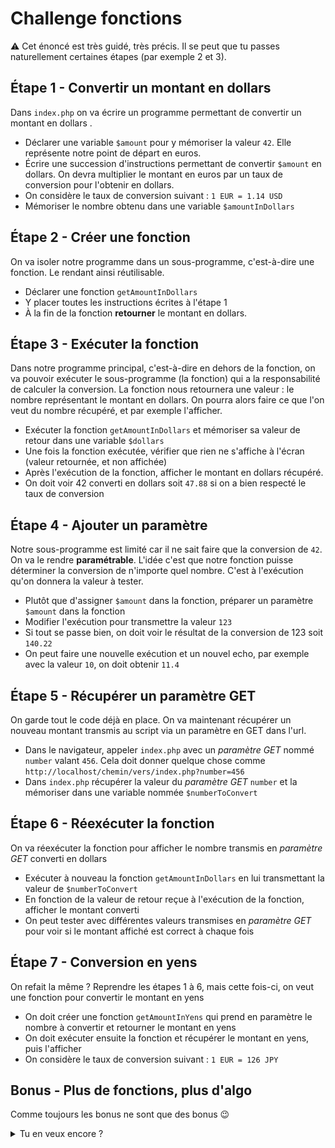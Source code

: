 # Challenge fonctions

:warning: Cet énoncé est très guidé, très précis. Il se peut que tu passes naturellement certaines étapes (par exemple 2 et 3).

## Étape 1 - Convertir un montant en dollars

Dans `index.php` on va écrire un programme permettant de convertir un montant en dollars
.

- Déclarer une variable `$amount` pour y mémoriser la valeur `42`. Elle représente notre point de départ en euros.
- Écrire une succession d'instructions permettant de convertir `$amount` en dollars. On devra multiplier le montant en euros par un taux de conversion pour l'obtenir en dollars.
- On considère le taux de conversion suivant : `1 EUR = 1.14 USD`  
- Mémoriser le nombre obtenu dans une variable `$amountInDollars`

## Étape 2 - Créer une fonction

On va isoler notre programme dans un sous-programme, c'est-à-dire une fonction. Le rendant ainsi réutilisable.

- Déclarer une fonction `getAmountInDollars`
- Y placer toutes les instructions écrites à l'étape 1
- À la fin de la fonction **retourner** le montant en dollars.

## Étape 3 - Exécuter la fonction

Dans notre programme principal, c'est-à-dire en dehors de la fonction, on va pouvoir exécuter le sous-programme (la fonction) qui a la responsabilité de calculer la conversion. La fonction nous retournera une valeur : le nombre représentant le montant en dollars. On pourra alors faire ce que l'on veut du nombre récupéré, et par exemple l'afficher.

- Exécuter la fonction `getAmountInDollars` et mémoriser sa valeur de retour dans une variable `$dollars`
- Une fois la fonction exécutée, vérifier que rien ne s'affiche à l'écran (valeur retournée, et non affichée)
- Après l'exécution de la fonction, afficher le montant en dollars récupéré.
- On doit voir 42 converti en dollars soit `47.88` si on a bien respecté le taux de conversion

## Étape 4 - Ajouter un paramètre

Notre sous-programme est limité car il ne sait faire que la conversion de `42`. On va le rendre **paramétrable**. L'idée c'est que notre fonction puisse déterminer la conversion de n'importe quel nombre. C'est à l'exécution qu'on donnera la valeur à tester.

- Plutôt que d'assigner `$amount` dans la fonction, préparer un paramètre `$amount` dans la fonction
- Modifier l'exécution pour transmettre la valeur `123`
- Si tout se passe bien, on doit voir le résultat de la conversion de 123 soit `140.22`
- On peut faire une nouvelle exécution et un nouvel echo, par exemple avec la valeur `10`, on doit obtenir `11.4`

## Étape 5 - Récupérer un paramètre GET

On garde tout le code déjà en place. On va maintenant récupérer un nouveau montant transmis au script via un paramètre en GET dans l'url.

- Dans le navigateur, appeler `index.php` avec un _paramètre GET_ nommé `number` valant `456`. Cela doit donner quelque chose comme `http://localhost/chemin/vers/index.php?number=456`
- Dans `index.php` récupérer la valeur du _paramètre GET_ `number` et la mémoriser dans une variable nommée `$numberToConvert`

## Étape 6 - Réexécuter la fonction

On va réexécuter la fonction pour afficher le nombre transmis en _paramètre GET_ converti en dollars

- Exécuter à nouveau la fonction `getAmountInDollars` en lui transmettant la valeur de `$numberToConvert`
- En fonction de la valeur de retour reçue à l'exécution de la fonction, afficher le montant converti
- On peut tester avec différentes valeurs transmises en _paramètre GET_ pour voir si le montant affiché est correct à chaque fois

## Étape 7 - Conversion en yens

On refait la même ? Reprendre les étapes 1 à 6, mais cette fois-ci, on veut une fonction pour convertir le montant en yens

- On doit créer une fonction `getAmountInYens` qui prend en paramètre le nombre à convertir et retourner le montant en yens
- On doit exécuter ensuite la fonction et récupérer le montant en yens, puis l'afficher
- On considère le taux de conversion suivant : `1 EUR = 126 JPY`

## Bonus - Plus de fonctions, plus d'algo

Comme toujours les bonus ne sont que des bonus :wink:

<details><summary>Tu en veux encore ?</summary>

### Conversion générique

On reprend toujours les mêmes étapes. Cette fois-ci on ajoute une fonction de conversion plus générique

- On crée une fonction `getConvertedAmount`
- La fonction prend 2 paramètres :
  - le montant à convertir
  - le nom de la devise souhaitée
- On considérera les taux de conversion suivants :
  - `1 EUR = 1.14 USD`
  - `1 EUR = 126 JPY`
  - `1 EUR = 33.18 ARS`
- La valeur de retour sera le montant converti dans la devise souhaitée
- Exécuter la fonction plusieurs fois en demandant des devises différentes

### Est pair

On reprend encore les mêmes étapes, cette fois-ci pour créer une fonction `isEven`.

- La fonction `isEven` prend en paramètre le nombre à vérifier, on pourra l'appeler `$number`
- Elle contient une succession d'instructions permettant de déterminer si `$number` est pair. On représentera le fait que `$number` soit pair ou non par un booléen.  
  Pour déterminer si un nombre est pair, on peut explorer l'une de ces deux pistes :
  - sa division par 2 donne un nombre entier (sans virgule)
  - le reste de sa division par 2 est 0
- La fonction retourne `true` ou `false` si le nombre est pair ou non
- Exécuter la fonction, si la valeur obtenue en retour est vraie, afficher `Le nombre est pair`, sinon `le nombre est impair`
- Bonus dans le bonus : faire une deuxième fonction `isOdd` qui retourne `true` si le nombre est impair, false `sinon`

## Méga bonus - Encore plus de fonctions et plus d'algo

### Plus petit chiffre

On recommence à nouveau, cette fois ci avec une fonction pour déterminer le plus petit chiffre faisant partie du nombre

- nom de la fonction : getPlusPetitChiffre()
  - prend le nombre à analyser en paramètre
  - retourne le plus petit chiffre de ce nombre
- les nombres sont tous composés de chiffres
- les chiffres sont 0, 1, 2, 3, 4, 5, 6, 7, 8 et 9
- le nombre 42 est composé de deux chiffres 4 et 2
- le plus petit chiffre de 42 est 2
- la fonction `str_split`, fournie par PHP, permet de convertir une string en tableau de string

### Conversion en binaire

On recommence encore, on va convertir le nombre en binaire

- pour tester, voici une liste de nombres et de leur représentation binaire :
  - 0 : 0
  - 1 : 1
  - 2 : 10
  - 3 : 11
  - 4 : 100
  - 5 : 101
  - 59 : 111011
  - 89 : 1011001
  - 97 : 1100001

l'écriture de cette fonction peut être très très simple, comme très très compliquée... :smiling_imp:

### Est premier

On recommence un dernière fois ? Cet exercice bonus est assez intéressant car plus compliqué au niveau algorithme.  
Cependant, il faut avoir de bonnes bases en Maths pour le comprendre donc, **ce n'est qu'un bonus** :wink:

- nom de la fonction : isPrime()
- prend le nombre à tester en paramètre
- retourne vrai si premier, faux sinon
- un nombre premier est un nombre divisible uniquement par lui-même et 1
- un nombre premier est obligatoirement impair (sauf 2)
- 1 n'est pas un nombre premier
- pour tester voici une liste de nombres premiers : 2, 3, 5, 59, 89, 97, 193

</details>
